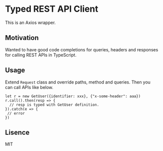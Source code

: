 # Typed REST API Client

This is an Axios wrapper.

## Motivation

Wanted to have good code completions for queries, headers and responses for calling REST APIs in TypeScript.

## Usage

Extend `Request` class and override paths, method and queries.
Then you can call APIs like below.

```
let r = new GetUser({identifier: xxx}, {"x-some-header": aaa})
r.call().then(resp => {
  // resp is typed with GetUser definition.
}).catch(e => {
 // error 
})
```

## Lisence
MIT